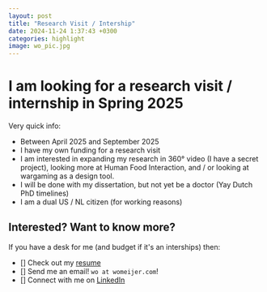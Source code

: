 ```yaml
---
layout: post
title: "Research Visit / Intership"
date: 2024-11-24 1:37:43 +0300
categories: highlight
image: wo_pic.jpg
---
```


# I am looking for a research visit / internship in Spring 2025

Very quick info:
- Between April 2025 and September 2025
- I have my own funding for a research visit
- I am interested in expanding my research in 360° video (I have a secret project), looking more at Human Food Interaction, and / or looking at wargaming as a design tool.
- I will be done with my dissertation, but not yet be a doctor (Yay Dutch PhD timelines)
- I am a dual US / NL citizen (for working reasons) 

## Interested? Want to know more?
If you have a desk for me (and budget if it's an interships) then:
- [] Check out my [resume](https://womeijer.com/assets/pdf/Wo_Meijer_Resume_2024.pdf)
- [] Send me an email! `wo at womeijer.com`!
- [] Connect with me on [LinkedIn](https://www.linkedin.com/in/womeijer/)
